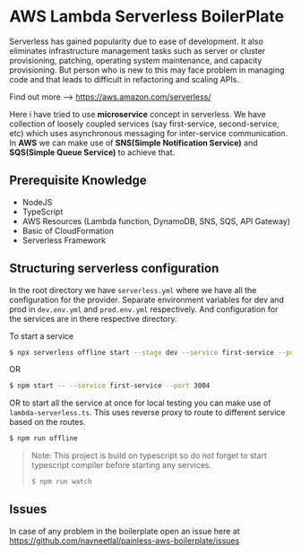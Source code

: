 # AWS Lambda Serverless BoilerPlate

Serverless has gained popularity due to ease of development. It also eliminates infrastructure management tasks such as server or cluster provisioning, patching, operating system maintenance, and capacity provisioning. But person who is new to this may face problem in managing code and that leads to difficult in refactoring and scaling APIs.

Find out more --> https://aws.amazon.com/serverless/

Here i have tried to use **microservice** concept in serverless. We have collection of loosely coupled services (say first-service, second-service, etc) which uses asynchronous messaging for inter-service communication. In **AWS** we can make use of **SNS(Simple Notification Service)** and **SQS(Simple Queue Service)** to achieve that.

## Prerequisite Knowledge
- NodeJS
- TypeScript
- AWS Resources (Lambda function, DynamoDB, SNS, SQS, API Gateway)
- Basic of CloudFormation
- Serverless Framework

## Structuring serverless configuration
In the root directory we have `serverless.yml` where we have all the configuration for the provider. Separate environment variables for dev and prod in `dev.env.yml` and `prod.env.yml` respectively. And configuration for the services are in there respective directory.

To start a service
```bash
$ npx serverless offline start --stage dev --service first-service --port 3000
```
OR
```bash
$ npm start -- --service first-service --port 3004
```

OR to start all the service at once for local testing you can make use of `lambda-serverless.ts`. This uses reverse proxy to route to different service based on the routes.

```bash
$ npm run offline
```

>Note: This project is build on typescript so do not forget to start typescript compiler before starting any services.
>```bash
>$ npm run watch
>```

## Issues
In case of any problem in the boilerplate open an issue here at https://github.com/navneetlal/painless-aws-boilerplate/issues